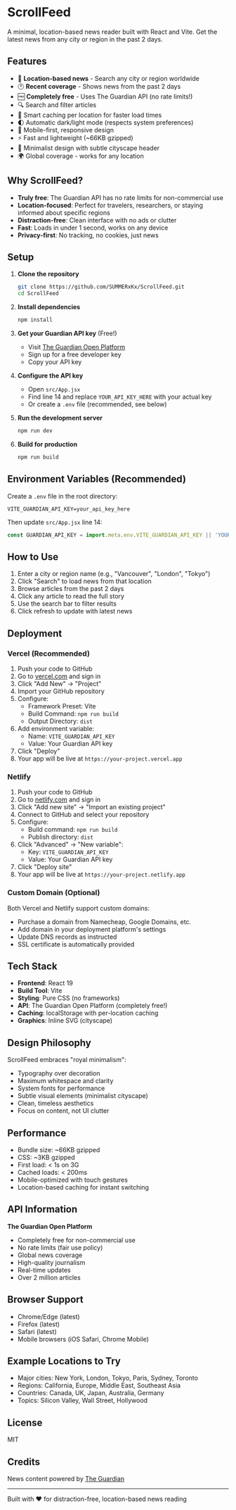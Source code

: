 # ScrollFeed

A minimal, location-based news reader built with React and Vite. Get the latest news from any city or region in the past 2 days.

## Features

- 📍 **Location-based news** - Search any city or region worldwide
- 🕐 **Recent coverage** - Shows news from the past 2 days
- 🆓 **Completely free** - Uses The Guardian API (no rate limits!)
- 🔍 Search and filter articles
- 💾 Smart caching per location for faster load times
- 🌓 Automatic dark/light mode (respects system preferences)
- 📱 Mobile-first, responsive design
- ⚡ Fast and lightweight (~66KB gzipped)
- 🎨 Minimalist design with subtle cityscape header
- 🌍 Global coverage - works for any location

## Why ScrollFeed?

- **Truly free**: The Guardian API has no rate limits for non-commercial use
- **Location-focused**: Perfect for travelers, researchers, or staying informed about specific regions
- **Distraction-free**: Clean interface with no ads or clutter
- **Fast**: Loads in under 1 second, works on any device
- **Privacy-first**: No tracking, no cookies, just news

## Setup

1. **Clone the repository**
   ```bash
   git clone https://github.com/SUMMERxKx/ScrollFeed.git
   cd ScrollFeed
   ```

2. **Install dependencies**
   ```bash
   npm install
   ```

3. **Get your Guardian API key** (Free!)
   - Visit [The Guardian Open Platform](https://open-platform.theguardian.com/access/)
   - Sign up for a free developer key
   - Copy your API key

4. **Configure the API key**
   - Open `src/App.jsx`
   - Find line 14 and replace `YOUR_API_KEY_HERE` with your actual key
   - Or create a `.env` file (recommended, see below)

5. **Run the development server**
   ```bash
   npm run dev
   ```

6. **Build for production**
   ```bash
   npm run build
   ```

## Environment Variables (Recommended)

Create a `.env` file in the root directory:

```
VITE_GUARDIAN_API_KEY=your_api_key_here
```

Then update `src/App.jsx` line 14:
```javascript
const GUARDIAN_API_KEY = import.meta.env.VITE_GUARDIAN_API_KEY || 'YOUR_API_KEY_HERE';
```

## How to Use

1. Enter a city or region name (e.g., "Vancouver", "London", "Tokyo")
2. Click "Search" to load news from that location
3. Browse articles from the past 2 days
4. Click any article to read the full story
5. Use the search bar to filter results
6. Click refresh to update with latest news

## Deployment

### Vercel (Recommended)
1. Push your code to GitHub
2. Go to [vercel.com](https://vercel.com) and sign in
3. Click "Add New" → "Project"
4. Import your GitHub repository
5. Configure:
   - Framework Preset: Vite
   - Build Command: `npm run build`
   - Output Directory: `dist`
6. Add environment variable:
   - Name: `VITE_GUARDIAN_API_KEY`
   - Value: Your Guardian API key
7. Click "Deploy"
8. Your app will be live at `https://your-project.vercel.app`

### Netlify
1. Push your code to GitHub
2. Go to [netlify.com](https://netlify.com) and sign in
3. Click "Add new site" → "Import an existing project"
4. Connect to GitHub and select your repository
5. Configure:
   - Build command: `npm run build`
   - Publish directory: `dist`
6. Click "Advanced" → "New variable":
   - Key: `VITE_GUARDIAN_API_KEY`
   - Value: Your Guardian API key
7. Click "Deploy site"
8. Your app will be live at `https://your-project.netlify.app`

### Custom Domain (Optional)
Both Vercel and Netlify support custom domains:
- Purchase a domain from Namecheap, Google Domains, etc.
- Add domain in your deployment platform's settings
- Update DNS records as instructed
- SSL certificate is automatically provided

## Tech Stack

- **Frontend**: React 19
- **Build Tool**: Vite
- **Styling**: Pure CSS (no frameworks)
- **API**: The Guardian Open Platform (completely free!)
- **Caching**: localStorage with per-location caching
- **Graphics**: Inline SVG (cityscape)

## Design Philosophy

ScrollFeed embraces "royal minimalism":
- Typography over decoration
- Maximum whitespace and clarity
- System fonts for performance
- Subtle visual elements (minimalist cityscape)
- Clean, timeless aesthetics
- Focus on content, not UI clutter

## Performance

- Bundle size: ~66KB gzipped
- CSS: ~3KB gzipped
- First load: < 1s on 3G
- Cached loads: < 200ms
- Mobile-optimized with touch gestures
- Location-based caching for instant switching

## API Information

**The Guardian Open Platform**
- Completely free for non-commercial use
- No rate limits (fair use policy)
- Global news coverage
- High-quality journalism
- Real-time updates
- Over 2 million articles

## Browser Support

- Chrome/Edge (latest)
- Firefox (latest)
- Safari (latest)
- Mobile browsers (iOS Safari, Chrome Mobile)

## Example Locations to Try

- Major cities: New York, London, Tokyo, Paris, Sydney, Toronto
- Regions: California, Europe, Middle East, Southeast Asia
- Countries: Canada, UK, Japan, Australia, Germany
- Topics: Silicon Valley, Wall Street, Hollywood

## License

MIT

## Credits

News content powered by [The Guardian](https://www.theguardian.com)

---

Built with ❤️ for distraction-free, location-based news reading
